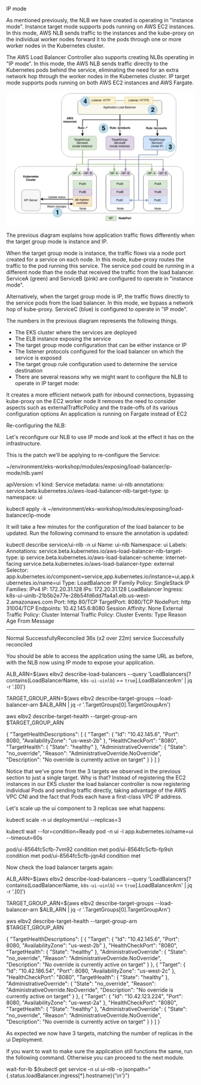 IP mode

As mentioned previously, the NLB we have created is operating in "instance mode". Instance target mode supports pods running on AWS EC2 instances. In this mode, AWS NLB sends traffic to the instances and the kube-proxy on the individual worker nodes forward it to the pods through one or more worker nodes in the Kubernetes cluster.

The AWS Load Balancer Controller also supports creating NLBs operating in "IP mode". In this mode, the AWS NLB sends traffic directly to the Kubernetes pods behind the service, eliminating the need for an extra network hop through the worker nodes in the Kubernetes cluster. IP target mode supports pods running on both AWS EC2 instances and AWS Fargate.


![Alt text](image-10.png)

The previous diagram explains how application traffic flows differently when the target group mode is instance and IP.

When the target group mode is instance, the traffic flows via a node port created for a service on each node. In this mode, kube-proxy routes the traffic to the pod running this service. The service pod could be running in a different node than the node that received the traffic from the load balancer. ServiceA (green) and ServiceB (pink) are configured to operate in "instance mode".

Alternatively, when the target group mode is IP, the traffic flows directly to the service pods from the load balancer. In this mode, we bypass a network hop of kube-proxy. ServiceC (blue) is configured to operate in "IP mode".


The numbers in the previous diagram represents the following things.

- The EKS cluster where the services are deployed
- The ELB instance exposing the service
- The target group mode configuration that can be either instance or IP
- The listener protocols configured for the load balancer on which the service is exposed
- The target group rule configuration used to determine the service destination
- There are several reasons why we might want to configure the NLB to operate in IP target mode:

It creates a more efficient network path for inbound connections, bypassing kube-proxy on the EC2 worker node
It removes the need to consider aspects such as externalTrafficPolicy and the trade-offs of its various configuration options
An application is running on Fargate instead of EC2


Re-configuring the NLB:

Let's reconfigure our NLB to use IP mode and look at the effect it has on the infrastructure.

This is the patch we'll be applying to re-configure the Service:


~/environment/eks-workshop/modules/exposing/load-balancer/ip-mode/nlb.yaml

apiVersion: v1
kind: Service
metadata:
  name: ui-nlb
  annotations:
    service.beta.kubernetes.io/aws-load-balancer-nlb-target-type: ip
  namespace: ui


kubectl apply -k ~/environment/eks-workshop/modules/exposing/load-balancer/ip-mode

It will take a few minutes for the configuration of the load balancer to be updated. Run the following command to ensure the annotation is updated:


kubectl describe service/ui-nlb -n ui
Name:                     ui-nlb
Namespace:                ui
Labels:                   <none>
Annotations:              service.beta.kubernetes.io/aws-load-balancer-nlb-target-type: ip
                          service.beta.kubernetes.io/aws-load-balancer-scheme: internet-facing
                          service.beta.kubernetes.io/aws-load-balancer-type: external
Selector:                 app.kubernetes.io/component=service,app.kubernetes.io/instance=ui,app.kubernetes.io/name=ui
Type:                     LoadBalancer
IP Family Policy:         SingleStack
IP Families:              IPv4
IP:                       172.20.31.128
IPs:                      172.20.31.128
LoadBalancer Ingress:     k8s-ui-uinlb-21b5b2e77e-28b54fd6dd7fa4a1.elb.us-west-2.amazonaws.com
Port:                     http  80/TCP
TargetPort:               8080/TCP
NodePort:                 http  31004/TCP
Endpoints:                10.42.145.6:8080
Session Affinity:         None
External Traffic Policy:  Cluster
Internal Traffic Policy:  Cluster
Events:
  Type    Reason                  Age                From     Message
  ----    ------                  ----               ----     -------
  Normal  SuccessfullyReconciled  36s (x2 over 22m)  service  Successfully reconciled


You should be able to access the application using the same URL as before, with the NLB now using IP mode to expose your application.


ALB_ARN=$(aws elbv2 describe-load-balancers --query 'LoadBalancers[?contains(LoadBalancerName, `k8s-ui-uinlb`) == `true`].LoadBalancerArn' | jq -r '.[0]')


TARGET_GROUP_ARN=$(aws elbv2 describe-target-groups --load-balancer-arn $ALB_ARN | jq -r '.TargetGroups[0].TargetGroupArn')


aws elbv2 describe-target-health --target-group-arn $TARGET_GROUP_ARN

{
    "TargetHealthDescriptions": [
        {
            "Target": {
                "Id": "10.42.145.6",
                "Port": 8080,
                "AvailabilityZone": "us-west-2b"
            },
            "HealthCheckPort": "8080",
            "TargetHealth": {
                "State": "healthy"
            },
            "AdministrativeOverride": {
                "State": "no_override",
                "Reason": "AdministrativeOverride.NoOverride",
                "Description": "No override is currently active on target"
            }
        }
    ]
}

Notice that we've gone from the 3 targets we observed in the previous section to just a single target. Why is that? Instead of registering the EC2 instances in our EKS cluster the load balancer controller is now registering individual Pods and sending traffic directly, taking advantage of the AWS VPC CNI and the fact that Pods each have a first-class VPC IP address.

Let's scale up the ui component to 3 replicas see what happens:

kubectl scale -n ui deployment/ui --replicas=3

kubectl wait --for=condition=Ready pod -n ui -l app.kubernetes.io/name=ui --timeout=60s

pod/ui-8564fc5cfb-7vm92 condition met
pod/ui-8564fc5cfb-fp9sh condition met
pod/ui-8564fc5cfb-jqn4d condition met


Now check the load balancer targets again:


ALB_ARN=$(aws elbv2 describe-load-balancers --query 'LoadBalancers[?contains(LoadBalancerName, `k8s-ui-uinlb`) == `true`].LoadBalancerArn' | jq -r '.[0]')


TARGET_GROUP_ARN=$(aws elbv2 describe-target-groups --load-balancer-arn $ALB_ARN | jq -r '.TargetGroups[0].TargetGroupArn')


aws elbv2 describe-target-health --target-group-arn $TARGET_GROUP_ARN

{
    "TargetHealthDescriptions": [
        {
            "Target": {
                "Id": "10.42.145.6",
                "Port": 8080,
                "AvailabilityZone": "us-west-2b"
            },
            "HealthCheckPort": "8080",
            "TargetHealth": {
                "State": "healthy"
            },
            "AdministrativeOverride": {
                "State": "no_override",
                "Reason": "AdministrativeOverride.NoOverride",
                "Description": "No override is currently active on target"
            }
        },
        {
            "Target": {
                "Id": "10.42.186.54",
                "Port": 8080,
                "AvailabilityZone": "us-west-2c"
            },
            "HealthCheckPort": "8080",
            "TargetHealth": {
                "State": "healthy"
            },
            "AdministrativeOverride": {
                "State": "no_override",
                "Reason": "AdministrativeOverride.NoOverride",
                "Description": "No override is currently active on target"
            }
        },
        {
            "Target": {
                "Id": "10.42.123.224",
                "Port": 8080,
                "AvailabilityZone": "us-west-2a"
            },
            "HealthCheckPort": "8080",
            "TargetHealth": {
                "State": "healthy"
            },
            "AdministrativeOverride": {
                "State": "no_override",
                "Reason": "AdministrativeOverride.NoOverride",
                "Description": "No override is currently active on target"
            }
        }
    ]
}

As expected we now have 3 targets, matching the number of replicas in the ui Deployment.

If you want to wait to make sure the application still functions the same, run the following command. Otherwise you can proceed to the next module.

wait-for-lb $(kubectl get service -n ui ui-nlb -o jsonpath="{.status.loadBalancer.ingress[*].hostname}{'\n'}")


